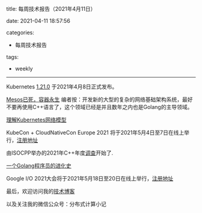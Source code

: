 title: 每周技术报告（2021年4月11日）

date: 2021-04-11 18:57:56

categories:
- 每周技术报告

tags:
- weekly

---

Kubernetes [1.21.0](https://kubernetes.io/blog/2021/04/08/kubernetes-1-21-release-announcement/) 于2021年4月8日正式发布。



[Mesos已死，容器永生](https://www.infoq.cn/article/dlr7vvRosiiNjPrwxGC8)
编者按：开发新的大型的复杂的网络基础架构系统，最好不要再使用C++语言了，这个领域已经是并且数年之内也是Golang的主导领域。



[理解Kubernetes网络模型](https://sookocheff.com/post/kubernetes/understanding-kubernetes-networking-model/)

<!--more-->

KubeCon + CloudNativeCon Europe 2021 将于2021年5月4日至7日在线上举行，[注册地址](https://events.linuxfoundation.org/kubecon-cloudnativecon-europe/register)


由ISOCPP举办的2021年C++年度[调查](https://isocpp.org/blog/2021/04/2021-annual-cpp-developer-survey-lite)开始了.


[一个Golang程序员的进化史](https://github.com/SuperPaintman/the-evolution-of-a-go-programmer)


Google I/O 2021大会将于2021年5月18日至20日在线上举行，[注册地址](https://events.google.com/io/)



最后，欢迎访问我的[技术博客](https://yuhuixa.com/)

以及关注我的微信公众号：分布式计算小记
